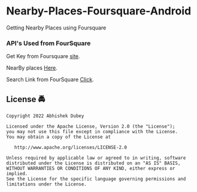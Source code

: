 # Nearby-Places-Foursquare-Android
Getting Nearby Places using Foursquare

###  API's Used from FourSquare
Get Key from Foursquare [site](https://developer.foursquare.com/).

NearBy places [Here](https://developer.foursquare.com/reference/places-nearby).

Search Link from FourSquare [Click](https://developer.foursquare.com/reference/place-search).


## License :oncoming_police_car:
    Copyright 2022 Abhishek Dubey

    Licensed under the Apache License, Version 2.0 (the "License");
    you may not use this file except in compliance with the License.
    You may obtain a copy of the License at

       http://www.apache.org/licenses/LICENSE-2.0

    Unless required by applicable law or agreed to in writing, software
    distributed under the License is distributed on an "AS IS" BASIS,
    WITHOUT WARRANTIES OR CONDITIONS OF ANY KIND, either express or implied.
    See the License for the specific language governing permissions and
    limitations under the License.
